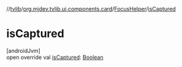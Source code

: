 //[tvlib](../../../index.md)/[org.mjdev.tvlib.ui.components.card](../index.md)/[FocusHelper](index.md)/[isCaptured](is-captured.md)

# isCaptured

[androidJvm]\
open override val [isCaptured](is-captured.md): [Boolean](https://kotlinlang.org/api/latest/jvm/stdlib/kotlin/-boolean/index.html)
